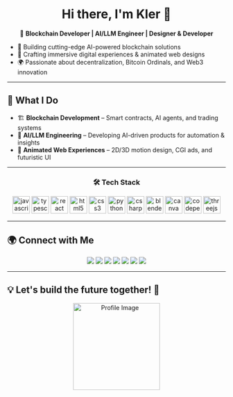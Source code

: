 <h1 align="center">Hi there, I'm Kler 👋</h1>

<p align="center">
🚀 <strong>Blockchain Developer | AI/LLM Engineer | Designer & Developer</strong>  
  
 
- 🔷 Building cutting-edge AI-powered blockchain solutions  
- 🎨 Crafting immersive digital experiences & animated web   designs    
- 🌍 Passionate about decentralization, Bitcoin Ordinals, and Web3 innovation  
</p>

---

## 🚀 What I Do  
- 🏗 **Blockchain Development** – Smart contracts, AI agents, and trading systems  
- 🤖 **AI/LLM Engineering** – Developing AI-driven products for automation & insights  
- 🎨 **Animated Web Experiences** – 2D/3D motion design, CGI ads, and futuristic UI  

---

<h3 align="center">🛠 Tech Stack</h3>

<p align="center">
  <img src="https://cdn.jsdelivr.net/gh/devicons/devicon/icons/javascript/javascript-original.svg" height="40" alt="javascript logo" />
  <img src="https://cdn.jsdelivr.net/gh/devicons/devicon/icons/typescript/typescript-original.svg" height="40" alt="typescript logo" />
  <img src="https://cdn.jsdelivr.net/gh/devicons/devicon/icons/react/react-original.svg" height="40" alt="react logo" />
  <img src="https://cdn.jsdelivr.net/gh/devicons/devicon/icons/html5/html5-original.svg" height="40" alt="html5 logo" />
  <img src="https://cdn.jsdelivr.net/gh/devicons/devicon/icons/css3/css3-original.svg" height="40" alt="css3 logo" />
  <img src="https://cdn.jsdelivr.net/gh/devicons/devicon/icons/python/python-original.svg" height="40" alt="python logo" />
  <img src="https://cdn.jsdelivr.net/gh/devicons/devicon/icons/csharp/csharp-original.svg" height="40" alt="csharp logo" />
  <img src="https://cdn.jsdelivr.net/gh/devicons/devicon/icons/blender/blender-original.svg" height="40" alt="blender logo" />
  <img src="https://cdn.jsdelivr.net/gh/devicons/devicon/icons/canva/canva-original.svg" height="40" alt="canva logo" />
  <img src="https://cdn.jsdelivr.net/gh/devicons/devicon/icons/codepen/codepen-original.svg" height="40" alt="codepen logo" />
  <img src="https://cdn.jsdelivr.net/gh/devicons/devicon/icons/threejs/threejs-original.svg" height="40" alt="threejs logo" />
</p>

---

## 🌍 Connect with Me  

<p align="center">
  <a href="https://youtube.com/" target="_blank"><img src="https://img.shields.io/badge/Youtube-%23FF0000.svg?style=for-the-badge&logo=YouTube&logoColor=white"></a>
  <a href="https://instagram.com/" target="_blank"><img src="https://img.shields.io/badge/Instagram-%23E4405F.svg?style=for-the-badge&logo=Instagram&logoColor=white"></a>
  <a href="https://twitch.tv/" target="_blank"><img src="https://img.shields.io/badge/Twitch-%239146FF.svg?style=for-the-badge&logo=Twitch&logoColor=white"></a>
  <a href="https://discord.com/" target="_blank"><img src="https://img.shields.io/badge/Discord-%237289DA.svg?style=for-the-badge&logo=discord&logoColor=white"></a>
  <a href="mailto:kler.btc.sats@gmail.com"><img src="https://img.shields.io/badge/Gmail-%23D14836.svg?style=for-the-badge&logo=Gmail&logoColor=white"></a>
  <a href="https://linkedin.com/in/" target="_blank"><img src="https://img.shields.io/badge/LinkedIn-%230077B5.svg?style=for-the-badge&logo=LinkedIn&logoColor=white"></a>
  <a href="https://twitter.com/kler_btc" target="_blank"><img src="https://img.shields.io/badge/Twitter-%231DA1F2.svg?style=for-the-badge&logo=Twitter&logoColor=white"></a>
</p>

---

## 💡 Let's build the future together! 🚀  

<p align="center">
  <img src="https://i.ibb.co/q3f2J9GK/image.png" height="200" alt="Profile Image" />
</p>
